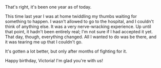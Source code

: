 <!-- :metadata:

title: Happy First Birthday, Victoria!
tags: Personal
publishedAt: 2009-05-05T19:40:40-07:00
summary:

That's right, it's been one year as of today.

-->

That's right, it's been one year as of today.

This time last year I was at home twiddling my thumbs waiting for something to
happen. I wasn't allowed to go to the hospital, and I couldn't think of
anything else. It was a very nerve-wracking experience. Up until that point,
it hadn't been entirely real; I'm not sure if I had accepted it yet. That day,
though, everything changed. All I wanted to do was be there, and it was
tearing me up that I couldn't go.

It's gotten a lot better, but only after months of fighting for it.

Happy birthday, Victoria! I'm glad you're with us!
